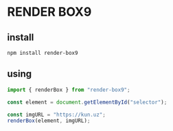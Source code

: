 # RENDER BOX9

## install

`npm install render-box9`

## using

```js
import { renderBox } from "render-box9";

const element = document.getElementById("selector");

const imgURL = "https://kun.uz";
renderBox(element, imgURL);
```
